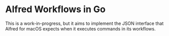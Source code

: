 # Alfred Workflows in Go

This is a work-in-progress, but it aims to implement the JSON interface that Alfred for macOS expects when it executes commands in its workflows.